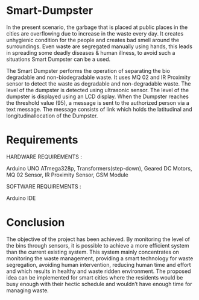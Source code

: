# Smart-Dumpster

In the present scenario, the garbage that is placed at public places in the cities are overflowing due to increase in the waste every day. It creates unhygienic condition for the people and creates bad smell around the surroundings. Even waste are segregated manually using hands, this leads in spreading some deadly diseases & human illness, to avoid such a situations Smart Dumpster can be a used.

The Smart Dumpster performs the operation of separating the bio degradable and non-biodegradable waste. It uses MQ 02 and IR Proximity sensor to detect the waste as degradable and non-degradable waste. The level of the dumpster is detected using ultrasonic sensor. The level of the dumpster is displayed using an LCD display. When the Dumpster reaches the threshold value (95), a message is sent to the authorized person via a text message. The message consists of link which holds the latitudinal and longitudinallocation of the Dumpster.

# Requirements

HARDWARE REQUIREMENTS :

Arduino UNO ATmega328p, Transformers(step-down), Geared DC Motors, MQ 02 Sensor, IR Proximity Sensor, GSM Module

SOFTWARE REQUIREMENTS :

Arduino IDE

# Conclusion

The objective of the project has been achieved. By monitoring the level of the bins through sensors, it is possible to achieve a more efficient system than the current existing system. This system mainly concentrates on monitoring the waste management, providing a smart technology for waste segregation, avoiding human intervention, reducing human time and effort and which results in healthy and waste ridden environment. The proposed idea can be implemented for smart cities where the residents would be busy enough with their hectic schedule and wouldn’t have enough time for managing waste.

